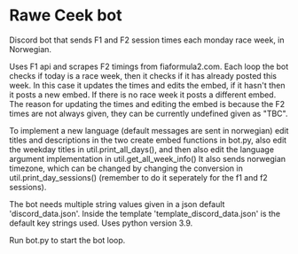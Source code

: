 # Rawe Ceek bot
 Discord bot that sends F1 and F2 session times each monday race week, in Norwegian. 
 
 Uses F1 api and scrapes F2 timings from fiaformula2.com.
 Each loop the bot checks if today is a race week, then it checks if it has already posted this week. In this case it updates the times and edits the embed, if it hasn't then it posts a new embed. If there is no race week it posts a different embed. The reason for updating the times and editing the embed is because the F2 times are not always given, they can be currently undefined given as "TBC".
 
 To implement a new language (default messages are sent in norwegian) edit titles and descriptions in the two create embed functions in bot.py, also edit the weekday titles in util.print_all_days(), and then also edit the language argument implementation in util.get_all_week_info() 
 It also sends norwegian timezone, which can be changed by changing the conversion in util.print_day_sessions() (remember to do it seperately for the f1 and f2 sessions).
 
The bot needs multiple string values given in a json default 'discord_data.json'. Inside the template 'template_discord_data.json' is the default key strings used.
Uses python version 3.9.
 
Run bot.py to start the bot loop.
 


